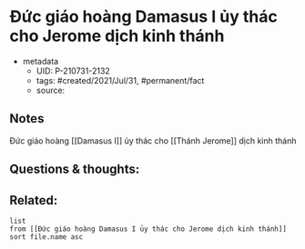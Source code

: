 ---
---

# Đức giáo hoàng Damasus I ủy thác cho Jerome dịch kinh thánh

- metadata
	- UID: P-210731-2132
	- tags: #created/2021/Jul/31, #permanent/fact 
	- source: 

## Notes
Đức giáo hoàng [[Damasus I]] ủy thác cho [[Thánh Jerome]] dịch kinh thánh

## Questions & thoughts:

## Related:
```dataview
list
from [[Đức giáo hoàng Damasus I ủy thác cho Jerome dịch kinh thánh]]
sort file.name asc
```
